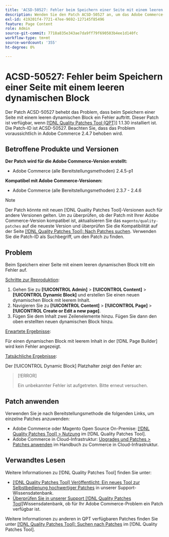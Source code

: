 ```yaml
---
title: 'ACSD-50527: Fehler beim Speichern einer Seite mit einem leeren dynamischen Block'
description: Wenden Sie den Patch ACSD-50527 an, um das Adobe Commerce-Problem zu beheben, bei dem beim Speichern einer Seite mit einem leeren dynamischen Block ein Fehler auftritt.
exl-id: 419201f4-7721-47ee-9692-127145f85496
feature: Page Content
role: Admin
source-git-commit: 7718a835e343ae7da9ff79f690503b4ee1d140fc
workflow-type: tm+mt
source-wordcount: '355'
ht-degree: 0%

---
```


# ACSD-50527: Fehler beim Speichern einer Seite mit einem leeren dynamischen Block

Der Patch ACSD-50527 behebt das Problem, dass beim Speichern einer Seite mit einem leeren dynamischen Block ein Fehler auftritt. Dieser Patch ist verfügbar, wenn [[!DNL Quality Patches Tool (QPT)]](/help/announcements/adobe-commerce-announcements/magento-quality-patches-released-new-tool-to-self-serve-quality-patches.md) 1.1.30 installiert ist. Die Patch-ID ist ACSD-50527. Beachten Sie, dass das Problem voraussichtlich in Adobe Commerce 2.4.7 behoben wird.

## Betroffene Produkte und Versionen

**Der Patch wird für die Adobe Commerce-Version erstellt:**

* Adobe Commerce (alle Bereitstellungsmethoden) 2.4.5-p1

**Kompatibel mit Adobe Commerce-Versionen:**

* Adobe Commerce (alle Bereitstellungsmethoden) 2.3.7 - 2.4.6

>[!NOTE]
>
>Der Patch könnte mit neuen [!DNL Quality Patches Tool]-Versionen auch für andere Versionen gelten. Um zu überprüfen, ob der Patch mit Ihrer Adobe Commerce-Version kompatibel ist, aktualisieren Sie das `magento/quality-patches` auf die neueste Version und überprüfen Sie die Kompatibilität auf der Seite [[!DNL Quality Patches Tool]: Nach Patches suchen](https://experienceleague.adobe.com/tools/commerce-quality-patches/index.html?lang=de). Verwenden Sie die Patch-ID als Suchbegriff, um den Patch zu finden.

## Problem

Beim Speichern einer Seite mit einem leeren dynamischen Block tritt ein Fehler auf.

<u>Schritte zur Reproduktion</u>:

1. Gehen Sie zu **[!UICONTROL Admin]** > **[!UICONTROL Content]** > **[!UICONTROL Dynamic Block]** und erstellen Sie einen neuen dynamischen Block mit leerem Inhalt.
1. Navigieren Sie zu **[!UICONTROL Content]** > **[!UICONTROL Page]** > **[!UICONTROL Create or Edit a new page]**.
1. Fügen Sie dem Inhalt zwei Zeilenelemente hinzu. Fügen Sie dann den oben erstellten neuen dynamischen Block hinzu.

<u>Erwartete Ergebnisse</u>:

Für einen dynamischen Block mit leerem Inhalt in der [!DNL Page Builder] wird kein Fehler angezeigt.

<u>Tatsächliche Ergebnisse</u>:

Der [!UICONTROL Dynamic Block] Platzhalter zeigt den Fehler an:

>[!ERROR]
>
>Ein unbekannter Fehler ist aufgetreten. Bitte erneut versuchen.

## Patch anwenden

Verwenden Sie je nach Bereitstellungsmethode die folgenden Links, um einzelne Patches anzuwenden:

* Adobe Commerce oder Magento Open Source On-Premise: [[!DNL Quality Patches Tool] > Nutzung](https://experienceleague.adobe.com/docs/commerce-operations/tools/quality-patches-tool/usage.html?lang=de) im [!DNL Quality Patches Tool].
* Adobe Commerce in Cloud-Infrastruktur: [Upgrades und Patches > Patches anwenden](https://experienceleague.adobe.com/docs/commerce-cloud-service/user-guide/develop/upgrade/apply-patches.html?lang=de) im Handbuch zu Commerce in Cloud-Infrastruktur.

## Verwandtes Lesen

Weitere Informationen zu [!DNL Quality Patches Tool] finden Sie unter:

* [[!DNL Quality Patches Tool] Veröffentlicht: Ein neues Tool zur Selbstbedienung hochwertiger Patches](/help/announcements/adobe-commerce-announcements/magento-quality-patches-released-new-tool-to-self-serve-quality-patches.md) in unserer Support-Wissensdatenbank.
* [Überprüfen Sie in unserer Support [!DNL Quality Patches Tool]](/help/support-tools/patches-available-in-qpt-tool/check-patch-for-magento-issue-with-magento-quality-patches.md)Wissensdatenbank, ob für Ihr Adobe Commerce-Problem ein Patch verfügbar ist.

Weitere Informationen zu anderen in QPT verfügbaren Patches finden Sie unter [[!DNL Quality Patches Tool]: Suchen nach Patches](https://experienceleague.adobe.com/tools/commerce-quality-patches/index.html?lang=de) im [!DNL Quality Patches Tool].
